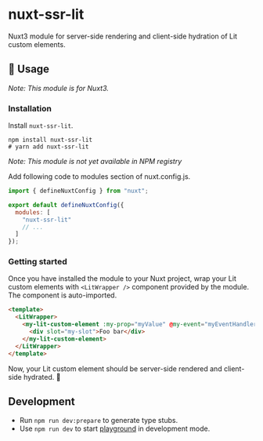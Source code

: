 # nuxt-ssr-lit 

Nuxt3 module for server-side rendering and client-side hydration of Lit custom elements.

## 🚀 Usage

_Note: This module is for Nuxt3._

### Installation

Install `nuxt-ssr-lit`. 

```shell
npm install nuxt-ssr-lit
# yarn add nuxt-ssr-lit
```

_Note: This module is not yet available in NPM registry_

Add following code to modules section of nuxt.config.js.

```js
import { defineNuxtConfig } from "nuxt";

export default defineNuxtConfig({
  modules: [
    "nuxt-ssr-lit"
    // ...
  ]
});
```

### Getting started

Once you have installed the module to your Nuxt project, wrap your Lit custom elements with `<LitWrapper />` component provided by the module. The component is auto-imported.

```HTML
<template>
  <LitWrapper>
    <my-lit-custom-element :my-prop="myValue" @my-event="myEventHandler">
      <div slot="my-slot">Foo bar</div>
    </my-lit-custom-element>
  </LitWrapper>
</template>
```

Now, your Lit custom element should be server-side rendered and client-side hydrated. 🙌

## Development

- Run `npm run dev:prepare` to generate type stubs.
- Use `npm run dev` to start [playground](./playground) in development mode.
